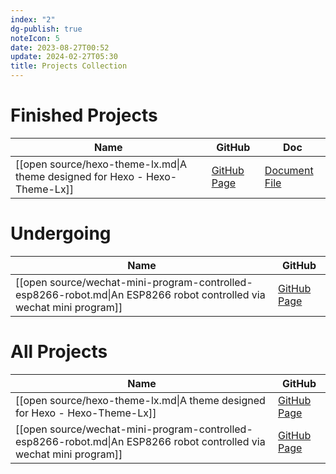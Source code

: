 ```yaml
---
index: "2"
dg-publish: true
noteIcon: 5
date: 2023-08-27T00:52
update: 2024-02-27T05:30
title: Projects Collection
---
```


# Finished Projects
| Name                                                                        | GitHub                                                  | Doc                                |
| --------------------------------------------------------------------------- | ------------------------------------------------------- | ---------------------------------- |
| [[open source/hexo-theme-lx.md\|A theme designed for Hexo - Hexo-Theme-Lx]] | [GitHub Page](https://github.com/blleng/hexo-theme-lx/) | [Document File](https://lx.js.org) |

# Undergoing
| Name                                                                                                                 | GitHub                                                            |
| -------------------------------------------------------------------------------------------------------------------- | ----------------------------------------------------------------- |
| [[open source/wechat-mini-program-controlled-esp8266-robot.md\|An ESP8266 robot controlled via wechat mini program]] | [GitHub Page](https://github.com/blleng/esp8266-robot-colderfro/) |


# All Projects
| Name                                                                                                                 | GitHub                                                            |
| -------------------------------------------------------------------------------------------------------------------- | ----------------------------------------------------------------- |
| [[open source/hexo-theme-lx.md\|A theme designed for Hexo - Hexo-Theme-Lx]]                                          | [GitHub Page](https://github.com/blleng/hexo-theme-lx/)           |
| [[open source/wechat-mini-program-controlled-esp8266-robot.md\|An ESP8266 robot controlled via wechat mini program]] | [GitHub Page](https://github.com/blleng/esp8266-robot-colderfro/) |
